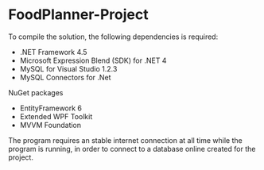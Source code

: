 FoodPlanner-Project
===================

To compile the solution, the following dependencies is required:
- .NET Framework 4.5
- Microsoft Expression Blend (SDK) for .NET 4
- MySQL for Visual Studio 1.2.3
- MySQL Connectors for .Net

NuGet packages
- EntityFramework 6
- Extended WPF Toolkit
- MVVM Foundation

The program requires an stable internet connection at all time while the program is running, in order to connect to a database online created for the project.